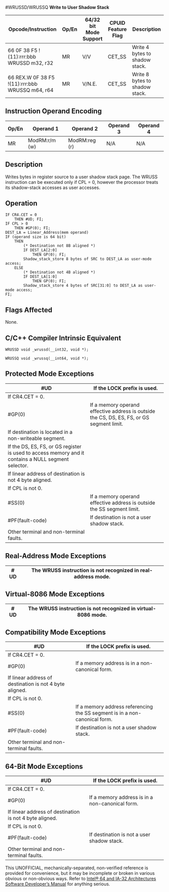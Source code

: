 #WRUSSD/WRUSSQ
**Write to User Shadow Stack**

| Opcode/Instruction                              | Op/En | 64/32 bit Mode Support | CPUID Feature Flag | Description                    |
| ----------------------------------------------- | ----- | ---------------------- | ------------------ | ------------------------------ |
| 66 0F 38 F5 !(11):rrr:bbb WRUSSD m32, r32       | MR    | V/V                    | CET_SS             | Write 4 bytes to shadow stack. |
| 66 REX.W 0F 38 F5 !(11):rrr:bbb WRUSSQ m64, r64 | MR    | V/N.E.                 | CET_SS             | Write 8 bytes to shadow stack. |

## Instruction Operand Encoding

| Op/En | Operand 1     | Operand 2     | Operand 3 | Operand 4 |
| ----- | ------------- | ------------- | --------- | --------- |
| MR    | ModRM:r/m (w) | ModRM:reg (r) | N/A       | N/A       |

## Description

Writes bytes in register source to a user shadow stack page. The WRUSS instruction can be executed only if CPL = 0, however the processor treats its shadow-stack accesses as user accesses.

## Operation

```
IF CR4.CET = 0
    THEN #​​​UD; FI;
IF CPL > 0
    THEN #​​​​GP(0); FI;
DEST_LA = Linear_Address(mem operand)
IF (operand size is 64 bit)
    THEN
        (* Destination not 8B aligned *)
        IF DEST_LA[2:0]
            THEN GP(0); FI;
        Shadow_stack_store 8 bytes of SRC to DEST_LA as user-mode access;
    ELSE
        (* Destination not 4B aligned *)
        IF DEST_LA[1:0]
            THEN GP(0); FI;
        Shadow_stack_store 4 bytes of SRC[31:0] to DEST_LA as user-mode access;
FI;

```

## Flags Affected

None.

## C/C++ Compiler Intrinsic Equivalent

```
WRUSSD void _wrussd(__int32, void *);

```

```
WRUSSQ void _wrussq(__int64, void *);

```

## Protected Mode Exceptions

| #​​​UD                                                                                              | If the LOCK prefix is used.                                                               |
| --------------------------------------------------------------------------------------------------- | ----------------------------------------------------------------------------------------- |
| If CR4.CET = 0.                                                                                     |
| \#​​​​GP(0)                                                                                         | If a memory operand effective address is outside the CS, DS, ES, FS, or GS segment limit. |
| If destination is located in a non-writeable segment.                                               |
| If the DS, ES, FS, or GS register is used to access memory and it contains a NULL segment selector. |
| If linear address of destination is not 4 byte aligned.                                             |
| If CPL is not 0.                                                                                    |
| \#​​​​​SS(0)                                                                                        | If a memory operand effective address is outside the SS segment limit.                    |
| \#​PF(fault-code)                                                                                   | If destination is not a user shadow stack.                                                |
| Other terminal and non-terminal faults.                                                             |

## Real-Address Mode Exceptions

| #​​​UD | The WRUSS instruction is not recognized in real-address mode. |
| ------ | ------------------------------------------------------------- |

## Virtual-8086 Mode Exceptions

| #​​​UD | The WRUSS instruction is not recognized in virtual-8086 mode. |
| ------ | ------------------------------------------------------------- |

## Compatibility Mode Exceptions

| #​​​UD                                                  | If the LOCK prefix is used.                                                |
| ------------------------------------------------------- | -------------------------------------------------------------------------- |
| If CR4.CET = 0.                                         |
| \#​​​​GP(0)                                             | If a memory address is in a non-canonical form.                            |
| If linear address of destination is not 4 byte aligned. |
| If CPL is not 0.                                        |
| \#​​​​​SS(0)                                            | If a memory address referencing the SS segment is in a non-canonical form. |
| \#​PF(fault-code)                                       | If destination is not a user shadow stack.                                 |
| Other terminal and non-terminal faults.                 |

## 64-Bit Mode Exceptions

| #​​​UD                                                  | If the LOCK prefix is used.                     |
| ------------------------------------------------------- | ----------------------------------------------- |
| If CR4.CET = 0.                                         |
| \#​​​​GP(0)                                             | If a memory address is in a non-canonical form. |
| If linear address of destination is not 4 byte aligned. |
| If CPL is not 0.                                        |
| \#​PF(fault-code)                                       | If destination is not a user shadow stack.      |
| Other terminal and non-terminal faults.                 |

This UNOFFICIAL, mechanically-separated, non-verified reference is provided for convenience, but it may be
incomplete or broken in various obvious or non-obvious
ways. Refer to [Intel® 64 and IA-32 Architectures Software Developer’s Manual](https://software.intel.com/en-us/download/intel-64-and-ia-32-architectures-sdm-combined-volumes-1-2a-2b-2c-2d-3a-3b-3c-3d-and-4) for anything serious.

